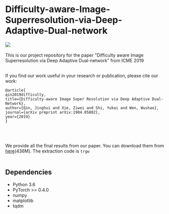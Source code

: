 # Difficulty-aware-Image-Superresolution-via-Deep-Adaptive-Dual-network
![](https://github.com/xzwlx/Difficulty-aware-Image-Superresolution-via-Deep-Adaptive-Dual-network/raw/master/ImageCache/compare.png)
<br> <br>
This is our project repository for the paper "Difficulty aware Image Superresolution via Deep Adaptive Dual-network" from ICME 2019
<br> <br>

If you find our work useful in your research or publication, please cite our work:
<br>

    @article{
    qin2019difficulty,
    title={Difficulty-aware Image Super Resolution via Deep Adaptive Dual-Network},
    author={Qin, Jinghui and Xie, Ziwei and Shi, Yukai and Wen, Wushao},
    journal={arXiv preprint arXiv:1904.05802},
    year={2019}
    }

<br> <br>

We provide all the final results from our paper. You can download them from [here](https://pan.baidu.com/s/1P9ofvV4hbE3bk36HXqV6mQ )(436M). The extraction code is `trgw`
<br> <br>

## Dependencies
* Python 3.6
* PyTorch >= 0.4.0
* numpy
* matplotlib
* tqdm
